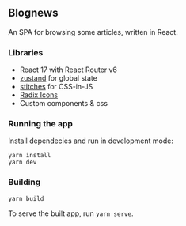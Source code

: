 ## Blognews

An SPA for browsing some articles, written in React.

### Libraries

- React 17 with React Router v6
- [zustand](https://github.com/pmndrs/zustand) for global state
- [stitches](https://github.com/modulz/stitches) for CSS-in-JS
- [Radix Icons](https://github.com/radix-ui/icons)
- Custom components & css

### Running the app

Install dependecies and run in development mode:

```
yarn install
yarn dev
```

### Building

```
yarn build
```

To serve the built app, run `yarn serve`.
